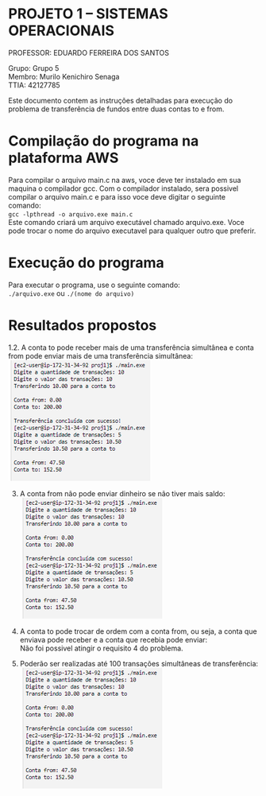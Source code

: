 # PROJETO 1 – SISTEMAS OPERACIONAIS
PROFESSOR: EDUARDO FERREIRA DOS SANTOS

Grupo: Grupo 5  
Membro: Murilo Kenichiro Senaga  
TTIA: 42127785

Este documento contem as instruções detalhadas para execução do problema de transferência de fundos entre duas contas to e from.

# Compilação do programa na plataforma AWS
Para compilar o arquivo main.c na aws, voce deve ter instalado em sua maquina o compilador gcc. Com o compilador instalado, sera possivel compilar o arquivo main.c e para isso voce deve digitar o seguinte comando:  
`gcc -lpthread -o arquivo.exe main.c`  
Este comando criará um arquivo executável chamado arquivo.exe. Voce pode trocar o nome do arquivo executavel para qualquer outro que preferir.

# Execução do programa
Para executar o programa, use o seguinte comando:  
`./arquivo.exe` ou `./(nome do arquivo)`

# Resultados propostos
1.2. A conta to pode receber mais de uma transferência simultânea e conta from pode enviar mais de uma transferência simultânea:  
![Imagem1](img1.png)

3. A conta from não pode enviar dinheiro se não tiver mais saldo:  
![Imagem1](img1.png)

4. A conta to pode trocar de ordem com a conta from, ou seja, a conta que enviava pode receber e a conta que recebia pode enviar:  
Não foi possivel atingir o requisito 4 do problema.

5. Poderão ser realizadas até 100 transações simultâneas de transferência:  
![Imagem1](img1.png)

